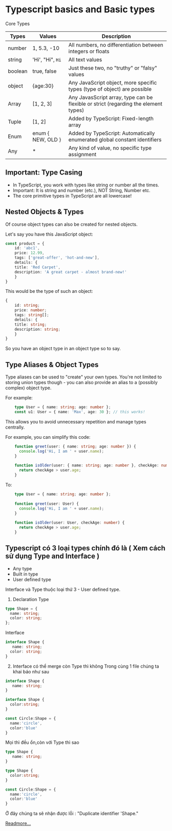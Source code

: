 # Typescript basics and Basic types

Core Types

| Types             | Values            | Description                                                          |
| ----------------- | ----------------- | -------------------------------------------------------------------- |
| number            | 1, 5.3, -10       | All numbers, no differentiation between integers or floats |
| string            | 'Hi', "Hi", `Hi`  | All text values |
| boolean           | true, false       | Just these two, no "truthy" or "falsy" values |
| object            | {age:30}          | Any JavaScript object, more specific types (type of object) are possible |
| Array             | [1, 2, 3]         | Any JavasScript array, type can be flexible or strict (regarding the element types) |
| Tuple             | [1, 2]            | Added by TypeScript: Fixed-length array |
| Enum              | enum { NEW, OLD } | Added by TypeScript: Automatically enumerated global constant identifiers |
| Any               | *                 | Any kind of value, no specific type assignment |


## Important: Type Casing
- In TypeScript, you work with types like string or number all the times.
- Important: It is string and number (etc.), NOT String, Number etc.
- The core primitive types in TypeScript are all lowercase!


## Nested Objects & Types
Of course object types can also be created for nested objects.

Let's say you have this JavaScript object:
```typescript
const product = {
    id: 'abc1',
    price: 12.99,
    tags: ['great-offer', 'hot-and-new'],
    details: {
    title: 'Red Carpet',
    description: 'A great carpet - almost brand-new!'
    }
}
```
This would be the type of such an object:
```typescript
{
    id: string;
    price: number;
    tags: string[];
    details: {
    title: string;
    description: string;
    }
}
```
So you have an object type in an object type so to say.


## Type Aliases & Object Types
Type aliases can be used to "create" your own types. You're not limited to storing union types though - you can also provide an alias to a (possibly complex) object type.

For example:
```typescript
    type User = { name: string; age: number };
    const u1: User = { name: 'Max', age: 30 }; // this works!
```
This allows you to avoid unnecessary repetition and manage types centrally.

For example, you can simplify this code:
```typescript
    function greet(user: { name: string; age: number }) {
      console.log('Hi, I am ' + user.name);
    }
     
    function isOlder(user: { name: string; age: number }, checkAge: number) {
      return checkAge > user.age;
    }
```
To:
```typescript
    type User = { name: string; age: number };
     
    function greet(user: User) {
      console.log('Hi, I am ' + user.name);
    }
     
    function isOlder(user: User, checkAge: number) {
      return checkAge > user.age;
    }
```


## Typescript có 3 loại types chính đó là ( Xem cách sử dụng Type and Interface )
- Any type
- Built in type
- User defined type

Interface và Type thuộc loại thứ 3 - User defined type.

1. Declaration
Type 
```typescript
type Shape = {
  name: string;
  color: string;
};
```
Interface
```typescript
interface Shape {
   name: string;
  color: string;
}
```

2. Interface có thể merge còn Type thì không
Trong cùng 1 file chúng ta khai báo như sau
```typescript
interface Shape {
   name: string;
}

interface Shape {
  color:string;
}

const Circle:Shape = {
  name:'circle',
  color:'blue'
}
```

Mọi thì đều ổn,còn với Type thì sao
```typescript
type Shape {
   name: string;
}

type Shape {
  color:string;
}

const Circle:Shape = {
  name:'circle',
  color:'blue'
}
```
Ở đây chúng ta sẽ nhận được lỗi : "Duplicate identifier 'Shape."

[Readmore...](https://viblo.asia/p/type-vs-interface-trong-typescript-gGJ599Gp5X2)